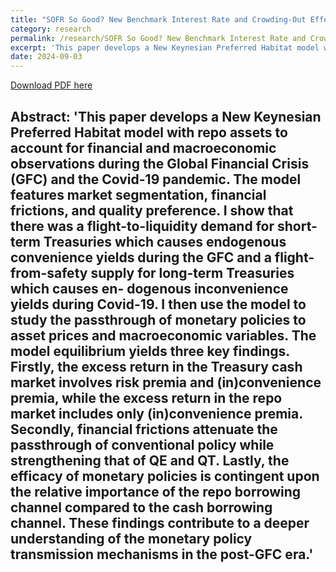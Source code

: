 ```yaml
---
title: "SOFR So Good? New Benchmark Interest Rate and Crowding-Out Effect"
category: research
permalink: /research/SOFR So Good? New Benchmark Interest Rate and Crowding-Out Effect//
excerpt: 'This paper develops a New Keynesian Preferred Habitat model with repo assets to account for financial and macroeconomic observations during the Global Financial Crisis (GFC) and the Covid-19 pandemic. The model features market segmentation, financial frictions, and quality preference. I show that there was a flight-to-liquidity demand for short-term Treasuries which causes endogenous convenience yields during the GFC and a flight-from-safety supply for long-term Treasuries which causes en- dogenous inconvenience yields during Covid-19. I then use the model to study the passthrough of monetary policies to asset prices and macroeconomic variables. The model equilibrium yields three key findings. Firstly, the excess return in the Treasury cash market involves risk premia and (in)convenience premia, while the excess return in the repo market includes only (in)convenience premia. Secondly, financial frictions attenuate the passthrough of conventional policy while strengthening that of QE and QT. Lastly, the efficacy of monetary policies is contingent upon the relative importance of the repo borrowing channel compared to the cash borrowing channel. These findings contribute to a deeper understanding of the monetary policy transmission mechanisms in the post-GFC era.'
date: 2024-09-03
---
```


<a href='https://indiana-my.sharepoint.com/:b:/g/personal/qwu2_iu_edu/EeyLXofaX9pMse8VfbykgZQBrfTO5GlmF3BteQmAY-72Mg?e=zm2u7X'>Download PDF here</a>

Abstract: 'This paper develops a New Keynesian Preferred Habitat model with repo assets to account for financial and macroeconomic observations during the Global Financial Crisis (GFC) and the Covid-19 pandemic. The model features market segmentation, financial frictions, and quality preference. I show that there was a flight-to-liquidity demand for short-term Treasuries which causes endogenous convenience yields during the GFC and a flight-from-safety supply for long-term Treasuries which causes en- dogenous inconvenience yields during Covid-19. I then use the model to study the passthrough of monetary policies to asset prices and macroeconomic variables. The model equilibrium yields three key findings. Firstly, the excess return in the Treasury cash market involves risk premia and (in)convenience premia, while the excess return in the repo market includes only (in)convenience premia. Secondly, financial frictions attenuate the passthrough of conventional policy while strengthening that of QE and QT. Lastly, the efficacy of monetary policies is contingent upon the relative importance of the repo borrowing channel compared to the cash borrowing channel. These findings contribute to a deeper understanding of the monetary policy transmission mechanisms in the post-GFC era.'
---

